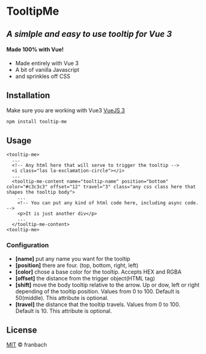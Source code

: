 # TooltipMe
## _A simlple and easy to use tooltip for Vue 3_
#### Made 100% with Vue!

- Made entirely with Vue 3
- A bit of vanilla Javascript
- and sprinkles off CSS

## Installation

Make sure you are working with Vue3 [VueJS 3](https://v3.vuejs.org/)

```sh
npm install tooltip-me
```

## Usage

```
<tooltip-me>
  ...
  <!-- Any html here that will serve to trigger the tooltip -->
  <i class="las la-exclamation-circle"></i>
  ...
  <tooltip-me-content name="tooltip-name" position="bottom" color="#c3c3c3" offset="12" travel="3" class="any css class here that shapes the tooltip body">
    ...
    <!-- You can put any kind of html code here, including async code. -->
    <p>It is just another div</p>
    ...
  </tooltip-me-content>
<tooltip-me>
```

### Configuration
* **[name]** put any name you want for the tooltip
* **[position]** there are four. (top, bottom, right, left)
* **[color]** chose a base color for the tooltip. Accepts HEX and RGBA
* **[offset]** the distance from the trigger object(HTML tag)
* **[shift]** move the body tooltip relative to the arrow. Up or dow, left or right depending of the tooltip position. Values from 0 to 100. Default is 50(middle). This attribute is optional.
* **[travel]** the distance that the tooltip travels. Values from 0 to 100. Default is 10. This attribute is optional.

## License

[MIT](./LICENSE) © franbach